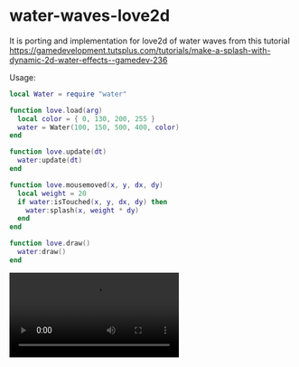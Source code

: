 # water-waves-love2d
It is porting and implementation for love2d of water waves from this tutorial https://gamedevelopment.tutsplus.com/tutorials/make-a-splash-with-dynamic-2d-water-effects--gamedev-236

Usage:
```Lua
local Water = require "water"

function love.load(arg)
  local color = { 0, 130, 200, 255 }
  water = Water(100, 150, 500, 400, color)
end

function love.update(dt)
  water:update(dt)
end

function love.mousemoved(x, y, dx, dy)
  local weight = 20
  if water:isTouched(x, y, dx, dy) then
    water:splash(x, weight * dy)
  end
end

function love.draw()
  water:draw()
end
```
![Video](https://raw.githubusercontent.com/azoyan/water-waves-love2d/master/water-example.mp4)

